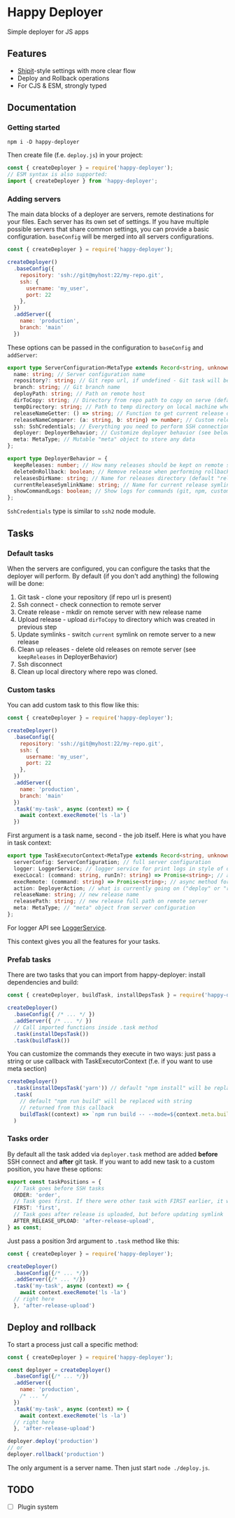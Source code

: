 # Happy Deployer
Simple deployer for JS apps

## Features
- [Shipit](https://github.com/shipitjs/shipit)-style settings with more clear flow
- Deploy and Rollback operations
- For CJS & ESM, strongly typed

## Documentation

### Getting started 
```shell
npm i -D happy-deployer
```
Then create file (f.e. `deploy.js`) in your project:
```javascript
const { createDeployer } = require('happy-deployer');
// ESM syntax is also supported:
import { createDeployer } from 'happy-deployer';
```

### Adding servers
The main data blocks of a deployer are servers, remote 
destinations for your files. Each server has its own set 
of settings.
If you have multiple possible servers that share common 
settings, you can provide a basic configuration. `baseConfig`
will be merged into all servers configurations.

```javascript
const { createDeployer } = require('happy-deployer');

createDeployer()
  .baseConfig({
    repository: 'ssh://git@myhost:22/my-repo.git',
    ssh: {
      username: 'my_user',
      port: 22
    },
  })
  .addServer({
    name: 'production',
    branch: 'main'
  })
```

These options can be passed in the configuration to 
`baseConfig` and `addServer`:

```typescript
export type ServerConfiguration<MetaType extends Record<string, unknown> = Record<string, unknown>> = {
  name: string; // Server configuration name
  repository?: string; // Git repo url, if undefined - Git task will be skipped
  branch: string; // Git branch name
  deployPath: string; // Path on remote host
  dirToCopy: string; // Directory from repo path to copy on serve (default "dist")
  tempDirectory: string; // Path to temp directory on local machine where repo is cloned (default - system temp dir)
  releaseNameGetter: () => string; // Function to get current release directory name (default generates f.e. "20210101130000")
  releaseNameComparer: (a: string, b: string) => number; // Custom release names sorter for custom releaseNameGetter
  ssh: SshCredentials; // Everything you need to perform SSH connection to your server
  deployer: DeployerBehavior; // Customize deployer behavior (see below)
  meta: MetaType; // Mutable "meta" object to store any data
};

export type DeployerBehavior = {
  keepReleases: number; // How many releases should be kept on remote server (default 5)
  deleteOnRollback: boolean; // Remove release when performing rollback (default true)
  releasesDirName: string; // Name for releases directory (default "releases")
  currentReleaseSymlinkName: string; // Name for current release symlink (default "current")
  showCommandLogs: boolean; // Show logs for commands (git, npm, custom; default false)
};
```
`SshCredentials` type is similar to `ssh2` node module. 

## Tasks

### Default tasks

When the servers are configured, you can configure the tasks that the deployer will perform. By default (if you don't add anything) the following will be done:
1. Git task - clone your repository (if repo url is present)
2. Ssh connect - check connection to remote server
3. Create release - mkdir on remote server with new release name
4. Upload release - upload `dirToCopy` to directory which was created in previous step
5. Update symlinks - switch `current` symlink on remote server to a new release
6. Clean up releases - delete old releases on remote server (see `keepReleases` in DeployerBehavior)
7. Ssh disconnect
8. Clean up local directory where repo was cloned. 

### Custom tasks

You can add custom task to this flow like this: 
```javascript
const { createDeployer } = require('happy-deployer');

createDeployer()
  .baseConfig({
    repository: 'ssh://git@myhost:22/my-repo.git',
    ssh: {
      username: 'my_user',
      port: 22
    },
  })
  .addServer({
    name: 'production',
    branch: 'main'
  })
  .task('my-task', async (context) => {
    await context.execRemote('ls -la')
  })
```

First argument is a task name, second - the job itself.
Here is what you have in task context: 

```typescript
export type TaskExecutorContext<MetaType extends Record<string, unknown> = Record<string, unknown>> = {
  serverConfig: ServerConfiguration; // full server configuration
  logger: LoggerService; // logger service for print logs in style of deployer
  execLocal: (command: string, runIn?: string) => Promise<string>; // async method for executing local commands (second arg is pwd)
  execRemote: (command: string) => Promise<string>; // async method for executing remote commands
  action: DeployerAction; // what is currently going on ("deploy" or "rollback")
  releaseName: string; // new release name
  releasePath: string; // new release full path on remote server
  meta: MetaType; // "meta" object from server configuration
};
```

For logger API see [LoggerService](src/logger/logger-service.ts).

This context gives you all the features for your tasks. 

### Prefab tasks
There are two tasks that you can import from happy-deployer: install dependencies and build:
```javascript
const { createDeployer, buildTask, installDepsTask } = require('happy-deployer');

createDeployer()
  .baseConfig({ /* ... */ })
  .addServer({ /* ... */ })
  // Call imported functions inside .task method
  .task(installDepsTask())
  .task(buildTask())
```
You can customize the commands they execute in two ways:
just pass a string or use callback with TaskExecutorContext (f.e. if you want to use meta section)
```javascript
createDeployer()
  .task(installDepsTask('yarn')) // default "npm install" will be replaced with "yarn"
  .task(
    // default "npm run build" will be replaced with string 
    // returned from this callback
    buildTask((context) => `npm run build -- --mode=${context.meta.buildMode}`)
  )
```

### Tasks order
By default all the task added via `deployer.task` method are added 
**before** SSH connect and **after** git task. If you want to add new task
to a custom position, you have these options:

```typescript
export const taskPositions = {
  // Task goes before SSH tasks
  ORDER: 'order',
  // Task goes first. If there were other task with FIRST earlier, it will become second
  FIRST: 'first',
  // Task goes after release is uploaded, but before updating symlink
  AFTER_RELEASE_UPLOAD: 'after-release-upload',
} as const;
```

Just pass a position 3rd argument to `.task` method like this: 
```javascript
const { createDeployer } = require('happy-deployer');

createDeployer()
  .baseConfig({/* ... */})
  .addServer({/* ... */})
  .task('my-task', async (context) => {
    await context.execRemote('ls -la')
  // right here
  }, 'after-release-upload')
```

## Deploy and rollback

To start a process just call a specific method:
```javascript
const { createDeployer } = require('happy-deployer');

const deployer = createDeployer()
  .baseConfig({/* ... */})
  .addServer({
    name: 'production',
    /* ... */
  })
  .task('my-task', async (context) => {
    await context.execRemote('ls -la')
  // right here
  }, 'after-release-upload')

deployer.deploy('production')
// or
deployer.rollback('production')
```

The only argument is a server name. Then just start `node ./deploy.js`.

## TODO
- [ ] Plugin system
